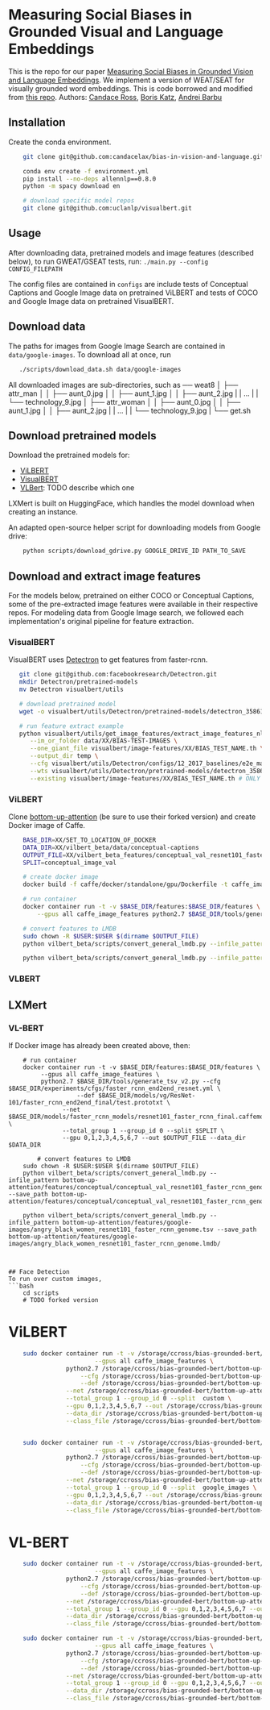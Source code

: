 # Measuring Social Biases in Grounded Visual and Language Embeddings
This is the repo for our paper [Measuring Social Biases in Grounded Vision and Language Embeddings](https://arxiv.org/abs/2002.08911). We implement a version of WEAT/SEAT for visually grounded word embeddings. This is code borrowed and modified from [this repo](https://github.com/W4ngatang/sent-bias). Authors: [Candace Ross](candaceross.io), [Boris Katz](https://www.csail.mit.edu/person/boris-katz), [Andrei Barbu](0xab.com)

## Installation
Create the conda environment.
```bash
	git clone git@github.com:candacelax/bias-in-vision-and-language.git && cd bias-in-vision-and-language

	conda env create -f environment.yml
	pip install --no-deps allennlp==0.8.0
	python -m spacy download en

	# download specific model repos
	git clone git@github.com:uclanlp/visualbert.git
```

## Usage
After downloading data, pretrained models and image features (described below), to run GWEAT/GSEAT tests, run:
`./main.py --config CONFIG_FILEPATH`

The config files are contained in `configs` are include tests of Conceptual Captions and Google Image data on pretrained ViLBERT and tests of COCO and Google Image data on pretrained VisualBERT.


## Download data
The paths for images from Google Image Search are contained in `data/google-images`. To download all at once, run
```bash
   ./scripts/download_data.sh data/google-images
```
All downloaded images are sub-directories, such as
── weat8
│   ├── attr_man
│   │   ├── aunt_0.jpg
│   │   ├── aunt_1.jpg
│   │   ├── aunt_2.jpg
|	|	...
|	|	└── technology_9.jpg
│   ├── attr_woman
│   │   ├── aunt_0.jpg
│   │   ├── aunt_1.jpg
│   │   ├── aunt_2.jpg
|	|	...
|	|	└── technology_9.jpg
|	└── get.sh

## Download pretrained models
Download the pretrained models for:
* [ViLBERT](https://drive.google.com/drive/folders/1Re0L75uazH3Qrep_aRgtaVelDEz4HV9c)
* [VisualBERT](https://drive.google.com/file/d/1QvivVfRsRF518OQSQNaN7aFk6eQ43vP_/view)
* [VLBert](https://github.com/jackroos/VL-BERT/blob/master/model/pretrained_model/PREPARE_PRETRAINED_MODELS.md): TODO describe which one

LXMert is built on HuggingFace, which handles the model download when creating an instance.

An adapted open-source helper script for downloading models from Google drive: 
```bash
	python scripts/download_gdrive.py GOOGLE_DRIVE_ID PATH_TO_SAVE
```

## Download and extract image features
For the models below, pretrained on either COCO or Conceptual Captions, some of the pre-extracted image features were available in their respective repos. For modeling data from Google Image search, we followed each implementation's original pipeline for feature extraction.
### VisualBERT
VisualBERT uses [Detectron](https://github.com/facebookresearch/Detectron) to get features from faster-rcnn.
```bash
   git clone git@github.com:facebookresearch/Detectron.git
   mkdir Detectron/pretrained-models
   mv Detectron visualbert/utils

   # download pretrained model
   wget -o visualbert/utils/Detectron/pretrained-models/detectron_35861858.pkl https://dl.fbaipublicfiles.com/detectron/35861858/12_2017_baselines/e2e_mask_rcnn_R-101-FPN_2x.yaml.02_32_51.SgT4y1cO/output/train/coco_2014_train%3Acoco_2014_valminusminival/generalized_rcnn/model_final.pkl

   # run feature extract example
   python visualbert/utils/get_image_features/extract_image_features_nlvr.py \
   	  --im_or_folder data/XX/BIAS-TEST-IMAGES \
	  --one_giant_file visualbert/image-features/XX/BIAS_TEST_NAME.th \
	  --output_dir temp \
	  --cfg visualbert/utils/Detectron/configs/12_2017_baselines/e2e_mask_rcnn_R-101-FPN_2x.yaml \
	  --wts visualbert/utils/Detectron/pretrained-models/detectron_35861858.pkl \
	  --existing visualbert/image-features/XX/BIAS_TEST_NAME.th # ONLY IF UPDATING PREVIOUS RUNS   
```


### ViLBERT

Clone [bottom-up-attention](https://github.com/jiasenlu/bottom-up-attention) (be sure to use their forked version) and create Docker image of Caffe.
```bash
	BASE_DIR=XX/SET_TO_LOCATION_OF_DOCKER
	DATA_DIR=XX/vilbert_beta/data/conceptual-captions
	OUTPUT_FILE=XX/vilbert_beta_features/conceptual_val_resnet101_faster_rcnn_genome.tsv
	SPLIT=conceptual_image_val

	# create docker image
 	docker build -f caffe/docker/standalone/gpu/Dockerfile -t caffe_image_features .

   	# run container
	docker container run -t -v $BASE_DIR/features:$BASE_DIR/features \
	    --gpus all caffe_image_features python2.7 $BASE_DIR/tools/generate_tsv.py --cfg $BASE_DIR/experiments/cfgs/faster_rcnn_end2end_resnet.yml --def $BASE_DIR/models/vg/ResNet-101/faster_rcnn_end2end_final/test.prototxt --net $BASE_DIR/models/faster_rcnn_models/resnet101_faster_rcnn_final.caffemodel --total_group 1 --group_id 0 --split $SPLIT --gpu 0,1,2,3,4,5,6,7 --out $OUTPUT_FILE --data_dir $DATA_DIR --class-file $CLASS_FILE

    # convert features to LMDB
	sudo chown -R $USER:$USER $(dirname $OUTPUT_FILE)
	python vilbert_beta/scripts/convert_general_lmdb.py --infile_pattern bottom-up-attention/features/conceptual/conceptual_val_resnet101_faster_rcnn_genome.tsv --save_path bottom-up-attention/features/conceptual/conceptual_val_resnet101_faster_rcnn_genome.lmdb

	python vilbert_beta/scripts/convert_general_lmdb.py --infile_pattern bottom-up-attention/features/google-images/angry_black_women_resnet101_faster_rcnn_genome.tsv --save_path bottom-up-attention/features/google-images/angry_black_women_resnet101_faster_rcnn_genome.lmdb/
```

### VLBERT

## LXMert

### VL-BERT
If Docker image has already been created above, then:
```
	# run container
	docker container run -t -v $BASE_DIR/features:$BASE_DIR/features \
	     --gpus all caffe_image_features \
	     python2.7 $BASE_DIR/tools/generate_tsv_v2.py --cfg $BASE_DIR/experiments/cfgs/faster_rcnn_end2end_resnet.yml \
	     	       --def $BASE_DIR/models/vg/ResNet-101/faster_rcnn_end2end_final/test.prototxt \
		       --net $BASE_DIR/models/faster_rcnn_models/resnet101_faster_rcnn_final.caffemodel \
		       --total_group 1 --group_id 0 --split $SPLIT \
		       --gpu 0,1,2,3,4,5,6,7 --out $OUTPUT_FILE --data_dir $DATA_DIR

        # convert features to LMDB
	sudo chown -R $USER:$USER $(dirname $OUTPUT_FILE)
	python vilbert_beta/scripts/convert_general_lmdb.py --infile_pattern bottom-up-attention/features/conceptual/conceptual_val_resnet101_faster_rcnn_genome.tsv --save_path bottom-up-attention/features/conceptual/conceptual_val_resnet101_faster_rcnn_genome.lmdb

	python vilbert_beta/scripts/convert_general_lmdb.py --infile_pattern bottom-up-attention/features/google-images/angry_black_women_resnet101_faster_rcnn_genome.tsv --save_path bottom-up-attention/features/google-images/angry_black_women_resnet101_faster_rcnn_genome.lmdb/
```
```


## Face Detection
To run over custom images,
```bash
    cd scripts
    # TODO forked version
```
# ViLBERT
```bash
	sudo docker container run -t -v /storage/ccross/bias-grounded-bert/bottom-up-attention/features:/storage/ccross/bias-grounded-bert/bottom-up-attention/features \
						--gpus all caffe_image_features \
				python2.7 /storage/ccross/bias-grounded-bert/bottom-up-attention//tools/generate_tsv.py \
					--cfg /storage/ccross/bias-grounded-bert/bottom-up-attention/experiments/cfgs/faster_rcnn_end2end_resnet.yml \
					--def /storage/ccross/bias-grounded-bert/bottom-up-attention//models/vg/ResNet-101/faster_rcnn_end2end_final/test.prototxt \
				--net /storage/ccross/bias-grounded-bert/bottom-up-attention/models/faster_rcnn_models/resnet101_faster_rcnn_final_iter_320000.caffemodel \
				--total_group 1 --group_id 0 --split  custom \
				--gpu 0,1,2,3,4,5,6,7 --out /storage/ccross/bias-grounded-bert/bottom-up-attention/features/conceptual/conceptual_val_resnet101_faster_rcnn_genome.tsv \
				--data_dir /storage/ccross/bias-grounded-bert/bottom-up-attention/data/concap-bias-val \
				--class_file /storage/ccross/bias-grounded-bert/bottom-up-attention/data/genome/1600-400-20/objects_vocab.txt


	sudo docker container run -t -v /storage/ccross/bias-grounded-bert/bottom-up-attention/features:/storage/ccross/bias-grounded-bert/bottom-up-attention/features \
						--gpus all caffe_image_features \
				python2.7 /storage/ccross/bias-grounded-bert/bottom-up-attention//tools/generate_tsv.py \
					--cfg /storage/ccross/bias-grounded-bert/bottom-up-attention/experiments/cfgs/faster_rcnn_end2end_resnet.yml \
					--def /storage/ccross/bias-grounded-bert/bottom-up-attention//models/vg/ResNet-101/faster_rcnn_end2end_final/test.prototxt \
				--net /storage/ccross/bias-grounded-bert/bottom-up-attention/models/faster_rcnn_models/resnet101_faster_rcnn_final_iter_320000.caffemodel \
				--total_group 1 --group_id 0 --split  google_images \
				--gpu 0,1,2,3,4,5,6,7 --out /storage/ccross/bias-grounded-bert/bottom-up-attention/features/google-images/angry_black_women_val_resnet101_faster_rcnn_genome.tsv \
				--data_dir /storage/ccross/bias-grounded-bert/bottom-up-attention/data/google-images/angry-black-women \
				--class_file /storage/ccross/bias-grounded-bert/bottom-up-attention/data/genome/1600-400-20/objects_vocab.txt
```

# VL-BERT
```bash
	sudo docker container run -t -v /storage/ccross/bias-grounded-bert/bottom-up-attention/features:/storage/ccross/bias-grounded-bert/bottom-up-attention/features \
						--gpus all caffe_image_features \
				python2.7 /storage/ccross/bias-grounded-bert/bottom-up-attention//tools/generate_tsv_v2.py \
					--cfg /storage/ccross/bias-grounded-bert/bottom-up-attention/experiments/cfgs/faster_rcnn_end2end_resnet.yml \
					--def /storage/ccross/bias-grounded-bert/bottom-up-attention//models/vg/ResNet-101/faster_rcnn_end2end_final/test.prototxt \
				--net /storage/ccross/bias-grounded-bert/bottom-up-attention/models/faster_rcnn_models/resnet101_faster_rcnn_final_iter_320000.caffemodel --split  custom \
				--total_group 1 --group_id 0 --gpu 0,1,2,3,4,5,6,7 --out /storage/ccross/bias-grounded-bert/bottom-up-attention/features/conceptual-v2/conceptual_val_resnet101_faster_rcnn_genome.tsv \
				--data_dir /storage/ccross/bias-grounded-bert/bottom-up-attention/data/concap-bias-val \
				--class_file /storage/ccross/bias-grounded-bert/bottom-up-attention/data/genome/1600-400-20/objects_vocab.txt

	sudo docker container run -t -v /storage/ccross/bias-grounded-bert/bottom-up-attention/features:/storage/ccross/bias-grounded-bert/bottom-up-attention/features \
						--gpus all caffe_image_features \
				python2.7 /storage/ccross/bias-grounded-bert/bottom-up-attention//tools/generate_tsv_v2.py \
					--cfg /storage/ccross/bias-grounded-bert/bottom-up-attention/experiments/cfgs/faster_rcnn_end2end_resnet.yml \
					--def /storage/ccross/bias-grounded-bert/bottom-up-attention//models/vg/ResNet-101/faster_rcnn_end2end_final/test.prototxt \
				--net /storage/ccross/bias-grounded-bert/bottom-up-attention/models/faster_rcnn_models/resnet101_faster_rcnn_final_iter_320000.caffemodel --split  custom \
				--total_group 1 --group_id 0 --gpu 0,1,2,3,4,5,6,7 --out /storage/ccross/bias-grounded-bert/bottom-up-attention/features/google-images-caffe-v2/weat3.tsv \
				--data_dir /storage/ccross/bias-grounded-bert/bottom-up-attention/data/google-images/weat3 \
				--class_file /storage/ccross/bias-grounded-bert/bottom-up-attention/data/genome/1600-400-20/objects_vocab.txt
```